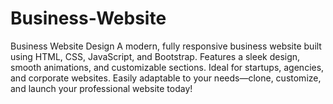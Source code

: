 # Business-Website
Business Website Design  A modern, fully responsive business website built using HTML, CSS, JavaScript, and Bootstrap. Features a sleek design, smooth animations, and customizable sections. Ideal for startups, agencies, and corporate websites. Easily adaptable to your needs—clone, customize, and launch your professional website today!
